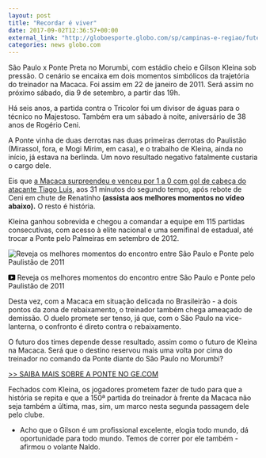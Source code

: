 ```yaml
---
layout: post
title: "Recordar é viver"
date: 2017-09-02T12:36:57+00:00
external_link: "http://globoesporte.globo.com/sp/campinas-e-regiao/futebol/times/ponte-preta/noticia/sao-paulo-no-morumbi-e-risco-de-demissao-kleina-revive-cenario-de-sobrevida-em-2011.ghtml"
categories: news globo.com
---
```

 
 
 

 
 
 
 

São Paulo x Ponte Preta no Morumbi, com estádio cheio e Gilson Kleina sob pressão. O cenário se encaixa em dois momentos simbólicos da trajetória do treinador na Macaca. Foi assim em 22 de janeiro de 2011. Será assim no próximo sábado, dia 9 de setembro, a partir das 19h.

 
 
 

Há seis anos, a partida contra o Tricolor foi um divisor de águas para o técnico no Majestoso. Também era um sábado à noite, aniversário de 38 anos de Rogério Ceni.

 
 
 

A Ponte vinha de duas derrotas nas duas primeiras derrotas do Paulistão (Mirassol, fora, e Mogi Mirim, em casa), e o trabalho de Kleina, ainda no início, já estava na berlinda. Um novo resultado negativo fatalmente custaria o cargo dele.

 
 
 

Eis que [a Macaca surpreendeu e venceu por 1 a 0 com gol de cabeça do atacante Tiago Luis](http://globoesporte.globo.com/jogo/paulista-serie-a-2011/22-01-2011/sao-paulo-ponte-preta.html), aos 31 minutos do segundo tempo, após rebote de Ceni em chute de Renatinho **(assista aos melhores momentos no vídeo abaixo).** O resto é história.

 
 
 

Kleina ganhou sobrevida e chegou a comandar a equipe em 115 partidas consecutivas, com acesso à elite nacional e uma semifinal de estadual, até trocar a Ponte pelo Palmeiras em setembro de 2012.

 
 
 
 <meta itemprop="name" content="Reveja os melhores momentos do encontro entre São Paulo e Ponte pelo Paulistão de 2011"> <meta itemprop="thumbnailUrl" content="https://s04.video.glbimg.com/x720/1417211.jpg"> <meta itemprop="datePublished" content="2017-09-01T14:18:01.594Z"> <meta itemprop="uploadDate" content="2017-09-01T14:18:01.594Z"> 

 

 
  ![Reveja os melhores momentos do encontro entre São Paulo e Ponte pelo Paulistão de 2011](https://s04.video.glbimg.com/x720/1417211.jpg "Reveja os melhores momentos do encontro entre São Paulo e Ponte pelo Paulistão de 2011") 
 
 
 

_<svg xmlns="http://www.w3.org/2000/svg" width="14px" height="11px" viewbox="0 0 14 11"><path d="M14,9.16666667 C14,10.175 13.19,11 12.2,11 L1.8,11 C0.81,11 0,10.175 0,9.16666667 L0,1.83333333 C0,0.825 0.81,0 1.8,0 L12.2,0 C13.19,0 14,0.825 14,1.83333333 L14,9.16666667 Z M10.6,5.5 L5.2,2.5025 L5.2,8.48833333 L10.6,5.5 L10.6,5.5 Z" id="Shape"></path></svg>_ Reveja os melhores momentos do encontro entre São Paulo e Ponte pelo Paulistão de 2011

 
 
 
 

Desta vez, com a Macaca em situação delicada no Brasileirão - a dois pontos da zona de rebaixamento, o treinador também chega ameaçado de demissão. O duelo promete ser tenso, já que, com o São Paulo na vice-lanterna, o confronto é direto contra o rebaixamento.

 
 
 

O futuro dos times depende desse resultado, assim como o futuro de Kleina na Macaca. Será que o destino reservou mais uma volta por cima do treinador no comando da Ponte diante do São Paulo no Morumbi?

 
 
 

 
 
 

[\>\> SAIBA MAIS SOBRE A PONTE NO GE.COM](http://globoesporte.globo.com/sp/campinas-e-regiao/futebol/times/ponte-preta/)

 
 
 

Fechados com Kleina, os jogadores prometem fazer de tudo para que a história se repita e que a 150ª partida do treinador à frente da Macaca não seja também a última, mas, sim, um marco nesta segunda passagem dele pelo clube.

 
 
 

- Acho que o Gilson é um profissional excelente, elogia todo mundo, dá oportunidade para todo mundo. Temos de correr por ele também - afirmou o volante Naldo.

 
 
